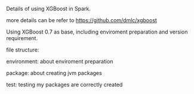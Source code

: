 Details of using XGBoost in Spark.

more details can be refer to https://github.com/dmlc/xgboost

Using XGBoost 0.7 as base, including enviroment preparation and version requirement.

file structure:

environment: about enviroment preparation

package: about creating jvm packages

test: testing my packages are correctly created
